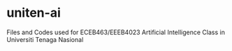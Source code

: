 # uniten-ai
Files and Codes used for ECEB463/EEEB4023 Artificial Intelligence Class in Universiti Tenaga Nasional
